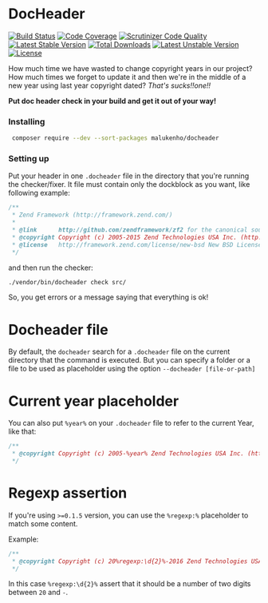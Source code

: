 # DocHeader

[![Build Status](https://travis-ci.org/malukenho/docheader.svg?branch=master)](https://travis-ci.org/malukenho/docheader)
[![Code Coverage](https://scrutinizer-ci.com/g/malukenho/docheader/badges/coverage.png?b=master)](https://scrutinizer-ci.com/g/malukenho/docheader/?branch=master)
[![Scrutinizer Code Quality](https://scrutinizer-ci.com/g/malukenho/docheader/badges/quality-score.png?b=master)](https://scrutinizer-ci.com/g/malukenho/docheader/?branch=master)
[![Latest Stable Version](https://poser.pugx.org/malukenho/docheader/v/stable)](https://packagist.org/packages/malukenho/docheader)
[![Total Downloads](https://poser.pugx.org/malukenho/docheader/downloads)](https://packagist.org/packages/malukenho/docheader)
[![Latest Unstable Version](https://poser.pugx.org/malukenho/docheader/v/unstable)](https://packagist.org/packages/malukenho/docheader)
[![License](https://poser.pugx.org/malukenho/docheader/license)](https://packagist.org/packages/malukenho/docheader)

How much time we have wasted to change copyright years in our project?
How much times we forget to update it and then we're in the middle of 
a new year using last year copyright dated? *That's sucks!!one!!*

**Put doc header check in your build and get it out of your way!**

### Installing

```sh
 composer require --dev --sort-packages malukenho/docheader
```

### Setting up

Put your header in one `.docheader` file in the directory that you're
running the checker/fixer. It file must contain only the dockblock as 
you want, like following example:

```php
/**
 * Zend Framework (http://framework.zend.com/)
 *
 * @link      http://github.com/zendframework/zf2 for the canonical source repository
 * @copyright Copyright (c) 2005-2015 Zend Technologies USA Inc. (http://www.zend.com)
 * @license   http://framework.zend.com/license/new-bsd New BSD License
 */
```

and then run the checker:

```sh
./vendor/bin/docheader check src/
```

So, you get errors or a message saying that everything is ok!

# Docheader file

By default, the `docheader` search for a `.docheader` file on the current directory that 
the command is executed. But you can specify a folder or a file to be used as placeholder
using the option `--docheader [file-or-path]`

# Current year placeholder

You can also put `%year%` on your `.docheader` file to refer to the current
Year, like that:

```php
/**
 * @copyright Copyright (c) 2005-%year% Zend Technologies USA Inc. (http://www.zend.com)
 */
```

# Regexp assertion

If you're using `>=0.1.5` version, you can use the `%regexp:%` placeholder to match some content.

Example:

```php
/**
 * @copyright Copyright (c) 20%regexp:\d{2}%-2016 Zend Technologies USA Inc. (http://www.zend.com)
 */
```

In this case `%regexp:\d{2}%` assert that it should be a number of two digits between `20` and `-`.
